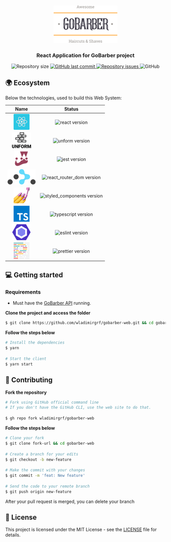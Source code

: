 <h1 align="center">
  <img alt="Logo" src=".github/assets/logo.svg" width="200px">
</h1>

<h3 align="center">
  React Application for GoBarber project
</h3>

<p align="center">
  <img alt="Repository size" src="https://img.shields.io/github/repo-size/wladimirgrf/gobarber-web?color=%23FF9000">

  <a href="https://github.com/wladimirgrf/gobarber-web/commits/master">
    <img alt="GitHub last commit" src="https://img.shields.io/github/last-commit/wladimirgrf/gobarber-web?color=%23FF9000">
  </a>

  <a href="https://github.com/wladimirgrf/gobarber-web/issues">
    <img alt="Repository issues" src="https://img.shields.io/github/issues/wladimirgrf/gobarber-web?color=%23FF9000">
  </a>

  <img alt="GitHub" src="https://img.shields.io/github/license/wladimirgrf/gobarber-web?color=%23FF9000">
</p>

## 🌍 Ecosystem

Below the technologies, used to build this Web System:

|                      Name                                   |                         Status                          |
|:-----------------------------------------------------------:|:-------------------------------------------------------:|
|<img height="50" src=".github/assets/react.svg"> | <img alt="react version" src="https://img.shields.io/badge/react-v16.13.1-blue?color=%23FF9000"> |
|<img height="50" src=".github/assets/unform.svg"> | <img alt="unform version" src="https://img.shields.io/badge/unform-v2.1.3-blue?color=%23FF9000"> |
|<img height="50" src=".github/assets/jest.svg"> | <img alt="jest version" src="https://img.shields.io/badge/jest-v4.2.4-blue?color=%23FF9000"> |
|<img height="48" src=".github/assets/react_router_dom.svg"> | <img alt="react_router_dom version" src="https://img.shields.io/badge/react_router_dom-v5.2.0-blue?color=%23FF9000"> |
|<img height="50" src=".github/assets/styled_components.png"> | <img alt="styled_components version" src="https://img.shields.io/badge/styled_components-v5.1.1-blue?color=%23FF9000"> |
|<img height="50" src=".github/assets/typescript.svg"> | <img alt="typescript version" src="https://img.shields.io/badge/typescript-v3.7.2-blue?color=%23FF9000"> |
|<img height="50" src=".github/assets/eslint.svg"> | <img alt="eslint version" src="https://img.shields.io/badge/eslint-v6.8.0-blue?color=%23FF9000"> |
|<img height="50" src=".github/assets/prettier.svg"> | <img alt="prettier version" src="https://img.shields.io/badge/prettier-v2.0.5-blue?color=%23FF9000"> |


## 💻 Getting started

### Requirements

- Must have the [GoBarber API](https://github.com/wladimirgrf/gobarber-api) running.

**Clone the project and access the folder**

```bash
$ git clone https://github.com/wladimirgrf/gobarber-web.git && cd gobarber-web
```

**Follow the steps below**

```bash
# Install the dependencies
$ yarn

# Start the client
$ yarn start
```

## 🤝 Contributing

**Fork the repository**

```bash
# Fork using GitHub official command line
# If you don't have the GitHub CLI, use the web site to do that.

$ gh repo fork wladimirgrf/gobarber-web
```

**Follow the steps below**

```bash
# Clone your fork
$ git clone fork-url && cd gobarber-web

# Create a branch for your edits
$ git checkout -b new-feature

# Make the commit with your changes
$ git commit -m 'feat: New feature'

# Send the code to your remote branch
$ git push origin new-feature
```

After your pull request is merged, you can delete your branch

## 📝 License

This project is licensed under the MIT License - see the [LICENSE](LICENSE) file for details.

